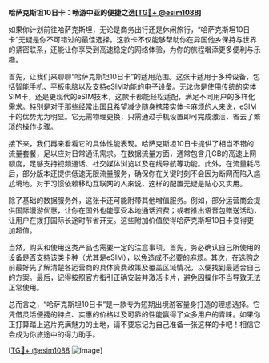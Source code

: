 **哈萨克斯坦10日卡：畅游中亚的便捷之选[[TG💪+ @esim1088](https://t.me/s/esim1088)]**

如果你计划前往哈萨克斯坦，无论是商务出行还是休闲旅行，“哈萨克斯坦10日卡”无疑是你不可错过的最佳选择。这款卡不仅能够帮助你在异国他乡保持与世界的紧密联系，还能让你享受到高速稳定的网络体验，为你的旅程增添更多便利与乐趣。

首先，让我们来聊聊“哈萨克斯坦10日卡”的适用范围。这张卡适用于多种设备，包括智能手机、平板电脑以及支持eSIM功能的电子设备。无论你是使用传统的实体SIM卡，还是更现代的eSIM技术，这款卡都能轻松适配，满足不同用户的多样化需求。特别是对于那些经常出国且希望减少随身携带实体卡麻烦的人来说，eSIM卡的优势尤为明显。它无需物理更换，只需通过手机设置即可完成激活，省去了繁琐的操作步骤。

接下来，我们再来看看它的具体性能表现。哈萨克斯坦10日卡提供了相当不错的流量套餐，足以应对日常通讯需求。在数据流量方面，通常包含几GB的高速上网额度，足够支持视频通话、社交媒体浏览以及在线导航等功能。此外，在流量耗尽后，部分版本还提供低速无限流量服务，确保你在关键时刻不会因为断网而陷入尴尬境地。对于习惯依赖移动互联网的人来说，这样的配置无疑是贴心又实用。

除了基础的数据服务外，这张卡还可能附带其他增值服务。例如，部分运营商会提供国际漫游优惠，让你在国外也能享受本地通话资费；或者推出语音包赠送活动，让用户在拨打国际长途时节省开支。这些附加价值使得哈萨克斯坦10日卡变得更加超值。

当然，购买和使用这类产品也需要一定的注意事项。首先，务必确认自己所使用的设备是否支持该类卡种（尤其是eSIM），以免造成不必要的麻烦。其次，在选购之前最好先了解清楚各运营商的具体资费政策及覆盖区域情况，以便找到最适合自己的方案。最后，记得按照官方指引正确安装并激活卡片，避免因操作不当导致无法正常使用。

总而言之，“哈萨克斯坦10日卡”是一款专为短期出境游客量身打造的理想选择。它凭借灵活便捷的特点、实惠的价格以及可靠的性能赢得了众多用户的青睐。如果你正打算踏上这片充满魅力的土地，请不要忘记为自己准备一张这样的卡吧！相信它会成为你旅途中的得力助手。

[[TG💪+ @esim1088](https://t.me/s/esim1088) ![Image](https://i.postimg.cc/4NQfJmqS/Snipaste-2025-05-13-00-14-12.png)]